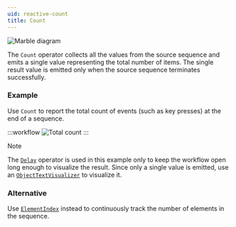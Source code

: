```yaml
---
uid: reactive-count
title: Count
---
```


![Marble diagram](~/images/reactive-count.svg)

The `Count` operator collects all the values from the source sequence and emits a single value representing the total number of items. The single result value is emitted only when the source sequence terminates successfully.

### Example
Use `Count` to report the total count of events (such as key presses) at the end of a sequence.

:::workflow
![Total count](../workflows/reactive-count-example.bonsai)
:::

> [!NOTE]
> The [`Delay`](xref:Bonsai.Reactive.Delay) operator is used in this example only to keep the workflow open long enough to visualize the result. Since only a single value is emitted, use an [`ObjectTextVisualizer`](xref:Bonsai.Design.ObjectTextVisualizer) to visualize it.

### Alternative
Use [`ElementIndex`](xref:Bonsai.Reactive.ElementIndex) instead to continuously track the number of elements in the sequence.
